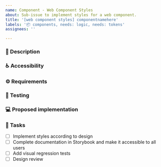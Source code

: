 ```yaml
---
name: Component - Web Component Styles
about: Sub-issue to implement styles for a web component.
title: '[web component styles] componentnamehere'
labels: '📦 components, needs: logic, needs: tokens'
assignees: ''

---
```


### 📝 Description
<!-- Detailed description of the component and a link to the design  -->

### ♿ Accessibility
<!-- List accessibility considerations related to styles, such as color contrast, focus indicators, and HCM -->

### ⚙️ Requirements
<!-- List style-related requirements beyond Figma such as animations -->

### 🧪 Testing
<!-- Describe visual regression test cases and scenarios to cover -->

### 💻 Proposed implementation
<!-- For complex styles, add guidance on CSS/Sass techniques that could help with implementation -->

### 📃 Tasks
<!-- Add any required tasks not listed, remove any unnecessary tasks -->
- [ ] Implement styles according to design
- [ ] Complete documentation in Storybook and make it accessible to all users
- [ ] Add visual regression tests
- [ ] Design review
